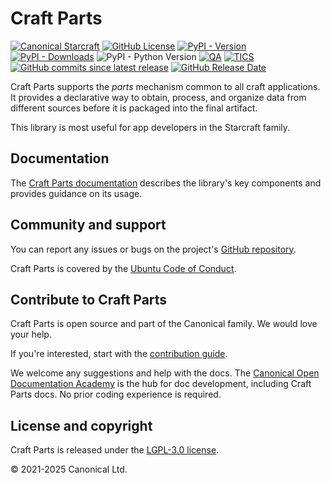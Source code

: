 # Craft Parts

[![Canonical Starcraft][starcraft-badge]][canonical-link]
[![GitHub License][license-badge]][license-link]
[![PyPI - Version](https://img.shields.io/pypi/v/craft-parts)][pypi]
[![PyPI - Downloads](https://img.shields.io/pypi/dm/craft-parts)][pypi]
![PyPI - Python Version](https://img.shields.io/pypi/pyversions/craft-parts)
[![QA][qa-badge]][qa-link]
[![TICS][tics-badge]][tics-link]
[![GitHub commits since latest release][commits-badge]][releases-link]
[![GitHub Release Date][release-date-badge]][releases-link]

[//]: # "Once the Starcraft matrix channel gets a canonical URL we should add it."
[//]: # "What's the correct discussion forum for our libraries?"

Craft Parts supports the _parts_ mechanism common to all craft applications. It
provides a declarative way to obtain, process, and organize data from different sources
before it is packaged into the final artifact.

This library is most useful for app developers in the Starcraft family.

## Documentation

The [Craft Parts documentation][rtd-latest] describes the library's key components and
provides guidance on its usage.

## Community and support

You can report any issues or bugs on the project's [GitHub
repository](https://github.com/canonical/craft-parts/issues).

Craft Parts is covered by the [Ubuntu Code of
Conduct](https://ubuntu.com/community/ethos/code-of-conduct).

## Contribute to Craft Parts

Craft Parts is open source and part of the Canonical family. We would love
your help.

If you're interested, start with the [contribution guide](CONTRIBUTING.md).

We welcome any suggestions and help with the docs. The [Canonical Open
Documentation Academy](https://github.com/canonical/open-documentation-academy)
is the hub for doc development, including Craft Parts docs. No prior
coding experience is required.

## License and copyright

Craft Parts is released under the [LGPL-3.0 license](LICENSE).

© 2021-2025 Canonical Ltd.

[canonical-link]: https://canonical.com
[commits-badge]: https://img.shields.io/github/commits-since/canonical/craft-parts/latest?logo=pypi&link=https%3A%2F%2Fgithub.com%2Fcanonical%2Fcraft-parts%2Freleases
[license-badge]: https://img.shields.io/github/license/canonical/craft-parts?color=green
[license-link]: https://github.com/canonical/craft-parts/blob/main/LICENSE
[pypi]: https://pypi.org/project/craft-parts
[qa-badge]: https://github.com/canonical/craft-parts/actions/workflows/qa.yaml/badge.svg?branch=main
[qa-link]: https://github.com/canonical/craft-parts/actions/workflows/qa.yaml
[release-date-badge]: https://img.shields.io/github/release-date/canonical/craft-parts?display_date=published_at&logo=pypi
[releases-link]: https://github.com/canonical/craft-parts/releases
[rtd-badge]: https://readthedocs.com/projects/canonical-craft-parts/badge/?version=latest
[rtd-latest]: https://canonical-craft-parts.readthedocs-hosted.com/en/latest/
[starcraft-badge]: https://img.shields.io/badge/Canonical-%E2%AD%90craft-772953?logo=canonical&labelColor=333333
[tics-badge]: https://github.com/canonical/craft-parts/actions/workflows/tics.yaml/badge.svg
[tics-link]: https://github.com/canonical/craft-parts/actions/workflows/tics.yaml

